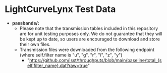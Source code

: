 # LightCurveLynx Test Data

- **passbands/:**
  - Please note that the transmission tables included in this repository are for unit testing purposes only. We do not guarantee that they will be kept up to date, so users are encouraged to download and store their own files.
  - Transmission files were downloaded from the following endpoint (where self.filter name is "u", "g", "r", "i", "z", "y")
    - "https://github.com/lsst/throughputs/blob/main/baseline/total_{self.filter_name}.dat?raw=true"
